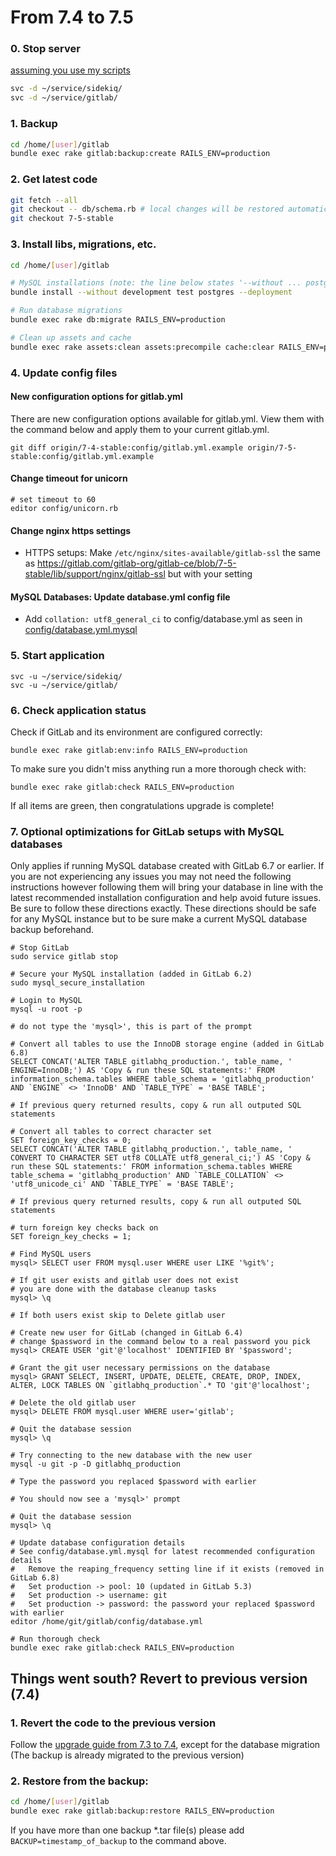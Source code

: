 # From 7.4 to 7.5

### 0. Stop server

[assuming you use my scripts](https://blog.kanedo.net/1925,gitlab-7-0-auf-einem-uberspace-installieren.html)
```bash
svc -d ~/service/sidekiq/
svc -d ~/service/gitlab/
```

### 1. Backup

```bash
cd /home/[user]/gitlab
bundle exec rake gitlab:backup:create RAILS_ENV=production
```

### 2. Get latest code

```bash
git fetch --all
git checkout -- db/schema.rb # local changes will be restored automatically
git checkout 7-5-stable
```

### 3. Install libs, migrations, etc.

```bash
cd /home/[user]/gitlab

# MySQL installations (note: the line below states '--without ... postgres')
bundle install --without development test postgres --deployment

# Run database migrations
bundle exec rake db:migrate RAILS_ENV=production

# Clean up assets and cache
bundle exec rake assets:clean assets:precompile cache:clear RAILS_ENV=production

```

### 4. Update config files

#### New configuration options for gitlab.yml

There are new configuration options available for gitlab.yml. View them with the command below and apply them to your current gitlab.yml.

```
git diff origin/7-4-stable:config/gitlab.yml.example origin/7-5-stable:config/gitlab.yml.example
```

#### Change timeout for unicorn

```
# set timeout to 60
editor config/unicorn.rb
```

#### Change nginx https settings

* HTTPS setups: Make `/etc/nginx/sites-available/gitlab-ssl` the same as https://gitlab.com/gitlab-org/gitlab-ce/blob/7-5-stable/lib/support/nginx/gitlab-ssl but with your setting

#### MySQL Databases: Update database.yml config file

* Add `collation: utf8_general_ci` to config/database.yml as seen in [config/database.yml.mysql](config/database.yml.mysql)


### 5. Start application

```
svc -u ~/service/sidekiq/
svc -u ~/service/gitlab/
```

### 6. Check application status

Check if GitLab and its environment are configured correctly:

    bundle exec rake gitlab:env:info RAILS_ENV=production

To make sure you didn't miss anything run a more thorough check with:

    bundle exec rake gitlab:check RAILS_ENV=production

If all items are green, then congratulations upgrade is complete!


### 7. Optional optimizations for GitLab setups with MySQL databases

Only applies if running MySQL database created with GitLab 6.7 or earlier. If you are not experiencing any issues you may not need the following instructions however following them will bring your database in line with the latest recommended installation configuration and help avoid future issues. Be sure to follow these directions exactly. These directions should be safe for any MySQL instance but to be sure make a current MySQL database backup beforehand.

```
# Stop GitLab
sudo service gitlab stop

# Secure your MySQL installation (added in GitLab 6.2)
sudo mysql_secure_installation

# Login to MySQL
mysql -u root -p

# do not type the 'mysql>', this is part of the prompt

# Convert all tables to use the InnoDB storage engine (added in GitLab 6.8)
SELECT CONCAT('ALTER TABLE gitlabhq_production.', table_name, ' ENGINE=InnoDB;') AS 'Copy & run these SQL statements:' FROM information_schema.tables WHERE table_schema = 'gitlabhq_production' AND `ENGINE` <> 'InnoDB' AND `TABLE_TYPE` = 'BASE TABLE';

# If previous query returned results, copy & run all outputed SQL statements

# Convert all tables to correct character set
SET foreign_key_checks = 0;
SELECT CONCAT('ALTER TABLE gitlabhq_production.', table_name, ' CONVERT TO CHARACTER SET utf8 COLLATE utf8_general_ci;') AS 'Copy & run these SQL statements:' FROM information_schema.tables WHERE table_schema = 'gitlabhq_production' AND `TABLE_COLLATION` <> 'utf8_unicode_ci' AND `TABLE_TYPE` = 'BASE TABLE';

# If previous query returned results, copy & run all outputed SQL statements

# turn foreign key checks back on
SET foreign_key_checks = 1;

# Find MySQL users
mysql> SELECT user FROM mysql.user WHERE user LIKE '%git%';

# If git user exists and gitlab user does not exist
# you are done with the database cleanup tasks
mysql> \q

# If both users exist skip to Delete gitlab user

# Create new user for GitLab (changed in GitLab 6.4)
# change $password in the command below to a real password you pick
mysql> CREATE USER 'git'@'localhost' IDENTIFIED BY '$password';

# Grant the git user necessary permissions on the database
mysql> GRANT SELECT, INSERT, UPDATE, DELETE, CREATE, DROP, INDEX, ALTER, LOCK TABLES ON `gitlabhq_production`.* TO 'git'@'localhost';

# Delete the old gitlab user
mysql> DELETE FROM mysql.user WHERE user='gitlab';

# Quit the database session
mysql> \q

# Try connecting to the new database with the new user
mysql -u git -p -D gitlabhq_production

# Type the password you replaced $password with earlier

# You should now see a 'mysql>' prompt

# Quit the database session
mysql> \q

# Update database configuration details
# See config/database.yml.mysql for latest recommended configuration details
#   Remove the reaping_frequency setting line if it exists (removed in GitLab 6.8)
#   Set production -> pool: 10 (updated in GitLab 5.3)
#   Set production -> username: git
#   Set production -> password: the password your replaced $password with earlier
editor /home/git/gitlab/config/database.yml

# Run thorough check
bundle exec rake gitlab:check RAILS_ENV=production
```


## Things went south? Revert to previous version (7.4)

### 1. Revert the code to the previous version
Follow the [upgrade guide from 7.3 to 7.4](7.3-to-7.4.md), except for the database migration
(The backup is already migrated to the previous version)

### 2. Restore from the backup:

```bash
cd /home/[user]/gitlab
bundle exec rake gitlab:backup:restore RAILS_ENV=production
```
If you have more than one backup *.tar file(s) please add `BACKUP=timestamp_of_backup` to the command above.
